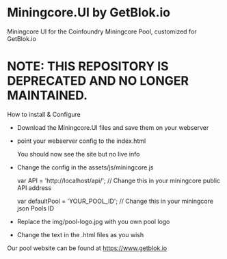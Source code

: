 # Miningcore.UI by GetBlok.io
Miningcore UI for the Coinfoundry Miningcore Pool, customized for GetBlok.io

# NOTE: THIS REPOSITORY IS DEPRECATED AND NO LONGER MAINTAINED.

How to install & Configure

- Download the Miningcore.UI files and save them on your webserver

- point your webserver config to the index.html
  
  You should now see the site but no live info

- Change the config in the assets/js/miningcore.js
  
  var API = 'http://localhost/api/'; // Change this in your miningcore public API address 

  var defaultPool = 'YOUR_POOL_ID';  // Change this in your miningcore json Pools ID

- Replace the img/pool-logo.jpg with you own pool logo

- Change the text in the .html files as you wish



Our pool website can be found at https://www.getblok.io

